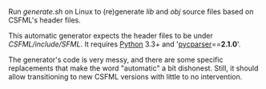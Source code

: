 Run *generate.sh* on Linux to (re)generate *lib* and *obj* source files based on CSFML's header files.

This automatic generator expects the header files to be under *CSFML/include/SFML*. It requires [Python][] 3.3+ and '[pycparser][]==**2.1.0**'.

The generator's code is very messy, and there are some specific replacements that make the word "automatic" a bit dishonest. Still, it should allow transitioning to new CSFML versions with little to no intervention.


[python]: http://python.org
[pycparser]: https://pypi.python.org/pypi/pycparser
